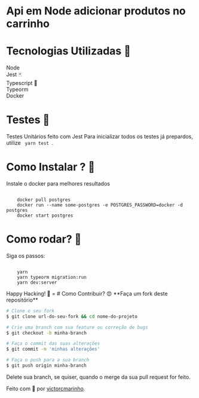 # Api em Node adicionar produtos no carrinho


# Tecnologias Utilizadas 🚀
Node <br />
Jest 🃏 <br />
Typescript 🦕 <br />
Typeorm <br />
Docker <br/>


# Testes 🧪
Testes Unitários feito com Jest
Para inicializar todos os testes já prepardos, utilize <code> yarn test </code>.


# Como Instalar ? 🤔

Instale o docker para melhores resultados

<code>
    docker pull postgres
    docker run --name some-postgres -e POSTGRES_PASSWORD=docker -d postgres
    docker start postgres
</code>

# Como rodar? 🤔
Siga os passos:

<code>
    yarn
    yarn typeorm migration:run
    yarn dev:server

</code>
Happy Hacking! 🚀
=
# Como Contribuir? 😍
**Faça um fork deste repositório**

```bash
# Clone o seu fork
$ git clone url-do-seu-fork && cd nome-do-projeto

# Crie uma branch com sua feature ou correção de bugs
$ git checkout -b minha-branch

# Faça o commit das suas alterações
$ git commit -m 'minhas alterações'

# Faça o push para a sua branch
$ git push origin minha-branch
```

Delete sua branch, se quiser, quando o merge da sua pull request for feito. <br />

Feito com 💜 por <a href="https://www.linkedin.com/in/victorcmarinho/" target="blank">victorcmarinho</a>.
